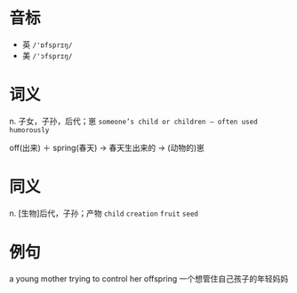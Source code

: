 # 音标

- 英 `/'ɒfsprɪŋ/`
- 美 `/'ɔfsprɪŋ/`

# 词义

n. 子女，子孙，后代；崽
`someone’s child or children – often used humorously`



off(出来) ＋ spring(春天) → 春天生出来的 → (动物的)崽

# 同义

n. [生物]后代，子孙；产物
`child` `creation` `fruit` `seed`

# 例句

a young mother trying to control her offspring
一个想管住自己孩子的年轻妈妈


